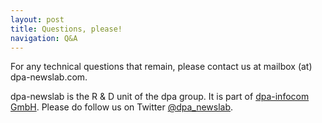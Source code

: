 ```yaml
---
layout: post
title: Questions, please!
navigation: Q&A
---
```


For any technical questions that remain, please contact us at  mailbox (at) dpa-newslab.com.

dpa-newslab is the R & D unit of the dpa group. It is part of [dpa-infocom GmbH](http://www.dpa-info.com). Please do follow us on Twitter [@dpa_newslab](https://twitter.com/dpa_newslab).

